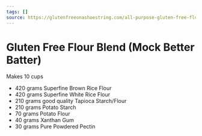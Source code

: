 ```yaml
---
tags: []
source: https://glutenfreeonashoestring.com/all-purpose-gluten-free-flour-recipes/
---
```


# Gluten Free Flour Blend (Mock Better Batter)

Makes 10 cups

- 420 grams Superfine Brown Rice Flour
- 420 grams Superfine White Rice Flour
- 210 grams good quality Tapioca Starch/Flour
- 210 grams Potato Starch
- 70 grams Potato Flour
- 40 grams Xanthan Gum
- 30 grams Pure Powdered Pectin
